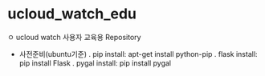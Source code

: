 # ucloud_watch_edu
ㅇ ucloud watch 사용자 교육용 Repository
- 사전준비(ubuntu기준)
  . pip install: apt-get install python-pip
  . flask install: pip install Flask
  . pygal install: pip install pygal

